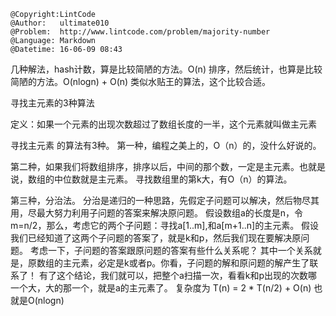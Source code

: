 ```
@Copyright:LintCode
@Author:   ultimate010
@Problem:  http://www.lintcode.com/problem/majority-number
@Language: Markdown
@Datetime: 16-06-09 08:43
```

几种解法，hash计数，算是比较简陋的方法。O(n)
排序，然后统计，也算是比较简陋的方法。O(nlogn) + O(n)
类似水贴王的算法，这个比较合适。

寻找主元素的3种算法 

定义：如果一个元素的出现次数超过了数组长度的一半，这个元素就叫做主元素 

寻找主元素 的算法有3种。 
第一种，编程之美上的，O（n）的，没什么好说的。 

第二种，如果我们将数组排序，排序以后，中间的那个数，一定是主元素。也就是说，数组的中位数就是主元素。 
寻找数组里的第k大，有O（n）的算法。 

第三种，分治法。 
分治是递归的一种思路，先假定子问题可以解决，然后物尽其用，尽最大努力利用子问题的答案来解决原问题。 
假设数组a的长度是n，令m=n/2，那么，考虑它的两个子问题：寻找a[1..m],和a[m+1..n]的主元素。 
假设我们已经知道了这两个子问题的答案了，就是k和p，然后我们现在要解决原问题。 
考虑一下，子问题的答案跟原问题的答案有些什么关系呢？ 
其中一个关系就是，原数组的主元素，必定是k或者p。你看，子问题的解和原问题的解产生了联系了！ 
有了这个结论，我们就可以，把整个a扫描一次，看看k和p出现的次数哪一个大，大的那一个，就是a的主元素了。 
复杂度为 T(n) = 2 * T(n/2) + O(n) 也就是O(nlogn)
